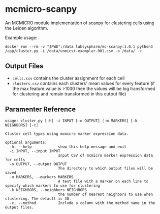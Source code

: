 # mcmicro-scanpy
An MCMICRO module implementation of scanpy for clustering cells using the Leiden algorithm.

Example usage:
```
docker run --rm -v "$PWD":/data labsyspharm/mc-scanpy:1.0.1 python3 /app/cluster.py -i /data/unmicst-exemplar-001.csv -o /data/ -c
```

## Output Files
- `cells.csv` contains the cluster assignment for each cell
- `clusters.csv` contains each clusters' mean values for every feature 
(if the max feature value is >1000 then the values will be log transformed for clustering and remain transformed in this output file)

## Paramenter Reference
```
usage: cluster.py [-h] -i INPUT [-o OUTPUT] [-m MARKERS] [-k NEIGHBORS] [-c]

Cluster cell types using mcmicro marker expression data.

optional arguments:
  -h, --help            show this help message and exit
  -i INPUT, --input INPUT
                        Input CSV of mcmicro marker expression data for cells
  -o OUTPUT, --output OUTPUT
                        The directory to which output files will be saved
  -m MARKERS, --markers MARKERS
                        A text file with a marker on each line to specify which markers to use for clustering
  -k NEIGHBORS, --neighbors NEIGHBORS
                        the number of nearest neighbors to use when clustering. The default is 30.
  -c, --method          Include a column with the method name in the output files.
```

